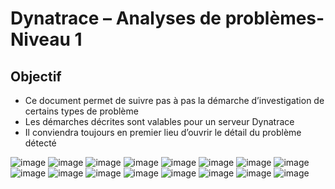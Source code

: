 # Dynatrace – Analyses de problèmes- Niveau 1
## Objectif
- Ce document permet de suivre pas à pas la démarche d’investigation de certains types de problème
- Les démarches décrites sont valables pour un serveur Dynatrace
- Il conviendra toujours en premier lieu d’ouvrir le détail du problème détecté

![image](https://github.com/user-attachments/assets/0866ee37-1968-40c2-858f-e74ed4b1f11d)
![image](https://github.com/user-attachments/assets/dbc05b1c-6a42-472b-b45e-e16dfece266a)
![image](https://github.com/user-attachments/assets/7c8d978d-cfe5-4bc5-8a8a-a3f9b1823bb4)
![image](https://github.com/user-attachments/assets/2cbcadd2-05df-4de5-97ca-2552ab898a2d)
![image](https://github.com/user-attachments/assets/c241f579-1f8b-45ab-9fbe-fdae9e4ceca1)
![image](https://github.com/user-attachments/assets/f53fa1c3-bc61-4b79-8dee-5b54a89fdc5d)
![image](https://github.com/user-attachments/assets/53d0f2a9-96c5-4031-b0d7-c1a9720f90c4)
![image](https://github.com/user-attachments/assets/2f2ffb20-4753-4406-b157-23fcca0df282)
![image](https://github.com/user-attachments/assets/89d94222-6096-4a80-999d-dfa6c076a7ef)
![image](https://github.com/user-attachments/assets/37cf180a-b3af-4483-8ffc-6f349bab3231)
![image](https://github.com/user-attachments/assets/28922f1c-6f44-49ab-bc80-9ecc9120b103)
![image](https://github.com/user-attachments/assets/56dbf1f8-c072-4213-b4f6-d9e176e30639)
![image](https://github.com/user-attachments/assets/8900c57e-e4a6-43f4-aa67-42babcbe86ef)
![image](https://github.com/user-attachments/assets/9668c0b8-1fed-4767-a142-15d02e151a84)
![image](https://github.com/user-attachments/assets/b21fef0b-fef3-46fd-a408-0dcfd12eecfd)
![image](https://github.com/user-attachments/assets/eaeff5e1-a124-4653-8798-3e365af13d89)















